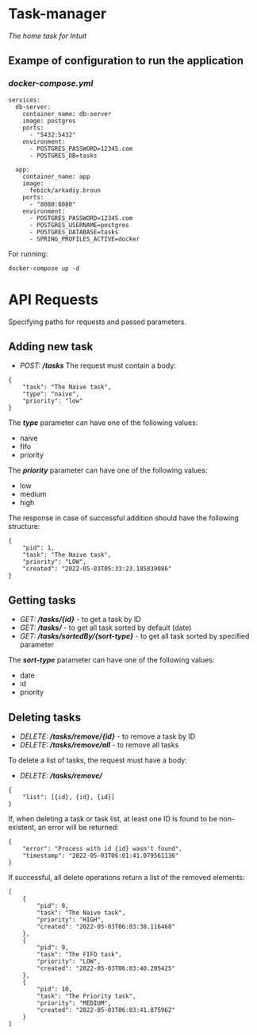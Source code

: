 # Task-manager
_The home task for Intuit_

## Exampe of configuration to run the application
### _docker-compose.yml_
```
services:
  db-server:
    container_name: db-server
    image: postgres
    ports: 
      - "5432:5432"
    environment:
      - POSTGRES_PASSWORD=12345.com
      - POSTGRES_DB=tasks

  app:
    container_name: app
    image:
      febick/arkadiy.broun
    ports:
      - "8080:8080"
    environment:
      - POSTGRES_PASSWORD=12345.com
      - POSTGRES_USERNAME=postgres
      - POSTGRES_DATABASE=tasks
      - SPRING_PROFILES_ACTIVE=docker
```
For running:
```
docker-compose up -d
```

# API Requests
Specifying paths for requests and passed parameters.

## Adding new task
* _POST: **/tasks**_
The request must contain a body:
```
{
    "task": "The Naive task",
    "type": "naive",
    "priority": "low"
}
```
The **_type_** parameter can have one of the following values: 
* naive
* fifo
* priority

The **_priority_** parameter can have one of the following values: 
* low
* medium
* high

The response in case of successful addition should have the following structure:
```
{
    "pid": 1,
    "task": "The Naive task",
    "priority": "LOW",
    "created": "2022-05-03T05:33:23.185839086"
}
```
## Getting tasks
* _GET: **/tasks/{id}**_ - to get a task by ID
* _GET: **/tasks/**_ - to get all task sorted by default (date)
* _GET: **/tasks/sortedBy/{sort-type}**_ - to get all task sorted by specified parameter

The **_sort-type_** parameter can have one of the following values: 
* date
* id
* priority

## Deleting tasks
* _DELETE: **/tasks/remove/{id}**_ - to remove a task by ID
* _DELETE: **/tasks/remove/all**_ - to remove all tasks

To delete a list of tasks, the request must have a body:
* _DELETE: **/tasks/remove/**_ 
```
{
    "list": [{id}, {id}, {id}]
}
```
If, when deleting a task or task list, at least one ID is found to be non-existent, an error will be returned:
```
{
    "error": "Process with id {id} wasn't found",
    "timestamp": "2022-05-03T06:01:41.079561136"
}
```
If successful, all delete operations return a list of the removed elements:
```
[
    {
        "pid": 8,
        "task": "The Naive task",
        "priority": "HIGH",
        "created": "2022-05-03T06:03:38.116468"
    },
    {
        "pid": 9,
        "task": "The FIFO task",
        "priority": "LOW",
        "created": "2022-05-03T06:03:40.205425"
    },
    {
        "pid": 10,
        "task": "The Priority task",
        "priority": "MEDIUM",
        "created": "2022-05-03T06:03:41.875962"
    }
]
```

